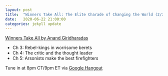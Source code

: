 ```yaml
---
layout: post
title:  "Winners Take All: The Elite Charade of Changing the World (2/3)"
date:   2020-06-22 21:00:00
categories: jekyll update
---
```


[Winners Take All by Anand Giridharadas](https://bookshop.org/books/winners-take-all-the-elite-charade-of-changing-the-world/9781101972670) 

* Ch 3: Rebel-kings in worrisome berets
* Ch 4: The critic and the thought leader
* Ch 5: Arsonists make the best firefighters

Tune in at 8pm CT/9pm ET via [Google Hangout](https://calendar.google.com/event?action=TEMPLATE&tmeid=MW9tbWU2Z2JnNTVvaHF1Z2RkdGQwaGlhNjIgd2lsbGlhbXMucmViZWNjYUBt&tmsrc=williams.rebecca%40gmail.com)
